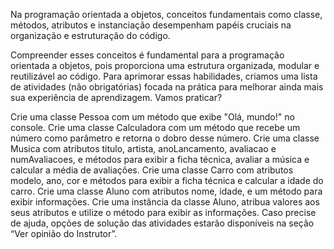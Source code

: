 Na programação orientada a objetos, conceitos fundamentais como classe, métodos, atributos e instanciação desempenham papéis cruciais na organização e estruturação do código.

Compreender esses conceitos é fundamental para a programação orientada a objetos, pois proporciona uma estrutura organizada, modular e reutilizável ao código. Para aprimorar essas habilidades, criamos uma lista de atividades (não obrigatórias) focada na prática para melhorar ainda mais sua experiência de aprendizagem. Vamos praticar?

Crie uma classe Pessoa com um método que exibe "Olá, mundo!" no console.
Crie uma classe Calculadora com um método que recebe um número como parâmetro e retorna o dobro desse número.
Crie uma classe Musica com atributos titulo, artista, anoLancamento, avaliacao e numAvaliacoes, e métodos para exibir a ficha técnica, avaliar a música e calcular a média de avaliações.
Crie uma classe Carro com atributos modelo, ano, cor e métodos para exibir a ficha técnica e calcular a idade do carro.
Crie uma classe Aluno com atributos nome, idade, e um método para exibir informações. Crie uma instância da classe Aluno, atribua valores aos seus atributos e utilize o método para exibir as informações.
Caso precise de ajuda, opções de solução das atividades estarão disponíveis na seção “Ver opinião do Instrutor”.
